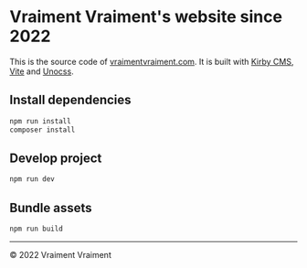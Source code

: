 # Vraiment Vraiment's website since 2022

This is the source code of [vraimentvraiment.com](https://vraimentvraiment.com).
It is built with [Kirby CMS](https://getkirby.com), [Vite](https://vitejs.dev) and [Unocss](https://unocss.dev).

## Install dependencies

```bash
npm run install
composer install
```

## Develop project

```bash
npm run dev
```

## Bundle assets

```bash
npm run build
```

---

© 2022 Vraiment Vraiment
